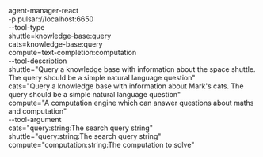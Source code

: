 
agent-manager-react \
    -p pulsar://localhost:6650 \
    --tool-type \
        shuttle=knowledge-base:query \
        cats=knowledge-base:query \
        compute=text-completion:computation \
    --tool-description \
        shuttle="Query a knowledge base with information about the space shuttle.  The query should be a simple natural language question" \
        cats="Query a knowledge base with information about Mark's cats.  The query should be a simple natural language question" \
        compute="A computation engine which can answer questions about maths and computation" \
    --tool-argument \
        cats="query:string:The search query string" \
        shuttle="query:string:The search query string" \
        compute="computation:string:The computation to solve"

